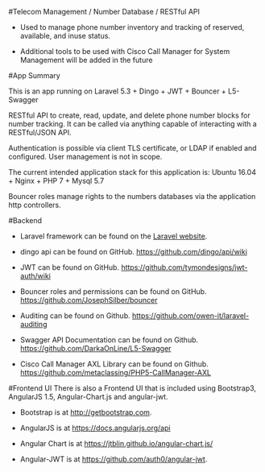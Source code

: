#Telecom Management / Number Database / RESTful API

* Used to manage phone number inventory and tracking of reserved, available, and inuse status. 

* Additional tools to be used with Cisco Call Manager for System Management will be added in the future


#App Summary

This is an app running on Laravel 5.3 + Dingo + JWT + Bouncer + L5-Swagger

RESTful API to create, read, update, and delete phone number blocks for number tracking. It can be called via anything capable of interacting with a RESTful/JSON API.

Authentication is possible via client TLS certificate, or LDAP if enabled and configured. User management is not in scope. 

The current intended application stack for this application is: Ubuntu 16.04 + Nginx + PHP 7 + Mysql 5.7

Bouncer roles manage rights to the numbers databases via the application http controllers.


#Backend
* Laravel framework can be found on the [Laravel website](http://laravel.com/docs).

* dingo api can be found on GitHub. https://github.com/dingo/api/wiki

* JWT can be found on GitHub. https://github.com/tymondesigns/jwt-auth/wiki

* Bouncer roles and permissions can be found on GitHub. https://github.com/JosephSilber/bouncer

* Auditing can be found on Github. https://github.com/owen-it/laravel-auditing

* Swagger API Documentation can be found on Github. https://github.com/DarkaOnLine/L5-Swagger

* Cisco Call Manager AXL Library can be found on Github. https://github.com/metaclassing/PHP5-CallManager-AXL

#Frontend UI 
There is also a Frontend UI that is included using Bootstrap3, AngularJS 1.5, Angular-Chart.js and angular-jwt. 

* Bootstrap is at http://getbootstrap.com. 

* AngularJS is at https://docs.angularjs.org/api

* Angular Chart is at https://jtblin.github.io/angular-chart.js/

* Angular-JWT is at https://github.com/auth0/angular-jwt. 
